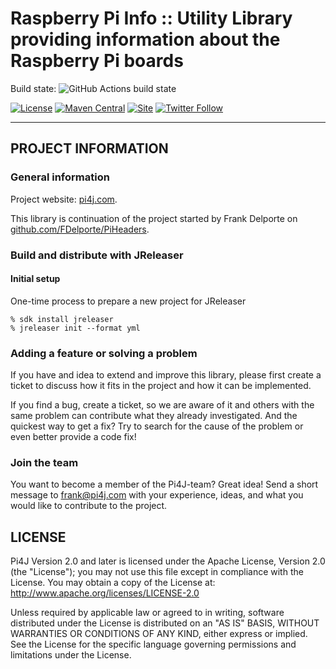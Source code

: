 
Raspberry Pi Info :: Utility Library providing information about the Raspberry Pi boards
========================================================================================

Build state: 
![GitHub Actions build state](https://github.com/pi4j/raspberry-pi-info/workflows/Continious%20Integration/badge.svg)

[![License](https://img.shields.io/github/license/pi4j/pi4j-v2)](http://www.apache.org/licenses/LICENSE-2.0)
[![Maven Central](https://maven-badges.herokuapp.com/maven-central/com.pi4j/pi4j-board-info/badge.svg)](https://maven-badges.herokuapp.com/maven-central/com.pi4j/pi4j-board-info)
[![Site](https://img.shields.io/badge/Website-pi4j.com-green)](https://pi4j.com)
[![Twitter Follow](https://img.shields.io/twitter/follow/pi4j?label=Pi4J&style=social)](https://twitter.com/pi4j)

---

## PROJECT INFORMATION 

### General information

Project website: [pi4j.com](https://pi4j.com/).

This library is continuation of the project started by Frank Delporte on [github.com/FDelporte/PiHeaders](https://github.com/FDelporte/PiHeaders).

### Build and distribute with JReleaser

#### Initial setup

One-time process to prepare a new project for JReleaser

```
% sdk install jreleaser
% jreleaser init --format yml
```

### Adding a feature or solving a problem

If you have and idea to extend and improve this library, please first create a ticket to discuss how 
it fits in the project and how it can be implemented. 

If you find a bug, create a ticket, so we are aware of it and others with the same problem can 
contribute what they already investigated. And the quickest way to get a fix? Try to search for 
the cause of the problem or even better provide a code fix!
    
### Join the team

You want to become a member of the Pi4J-team? Great idea! Send a short message to frank@pi4j.com 
with your experience, ideas, and what you would like to contribute to the project.

## LICENSE

 Pi4J Version 2.0 and later is licensed under the Apache License,
 Version 2.0 (the "License"); you may not use this file except in
 compliance with the License.  You may obtain a copy of the License at:
      http://www.apache.org/licenses/LICENSE-2.0

 Unless required by applicable law or agreed to in writing, software
 distributed under the License is distributed on an "AS IS" BASIS,
 WITHOUT WARRANTIES OR CONDITIONS OF ANY KIND, either express or implied.
 See the License for the specific language governing permissions and
 limitations under the License.

